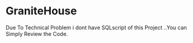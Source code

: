 # GraniteHouse
 Due To Technical Problem i dont have SQLscript of this Project ..You can Simply Review the Code.
